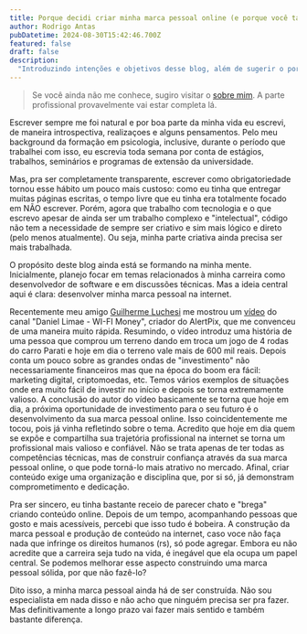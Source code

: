 ```yaml
---
title: Porque decidi criar minha marca pessoal online (e porque você também deveria)
author: Rodrigo Antas
pubDatetime: 2024-08-30T15:42:46.700Z
featured: false
draft: false
description:
  "Introduzindo intenções e objetivos desse blog, além de sugerir o por quê talvez voce deve fazer o mesmo."
---
```


> Se você ainda não me conhece, sugiro visitar o [sobre mim](https://rodrigoantas.com/about). A parte profissional provavelmente vai estar completa lá.

Escrever sempre me foi natural e por boa parte da minha vida eu escrevi, de maneira introspectiva, realizaçoes e alguns pensamentos. Pelo meu background da formação em psicologia, inclusive, durante o período que trabalhei com isso, eu escrevia toda semana por conta de estágios, trabalhos, seminários e programas de extensão da universidade.

Mas, pra ser completamente transparente, escrever como obrigatoriedade tornou esse hábito um pouco mais custoso: como eu tinha que entregar muitas páginas escritas, o tempo livre que eu tinha era totalmente focado em NÃO escrever. Porém, agora que trabalho com tecnologia e o que escrevo apesar de ainda ser um trabalho complexo e "intelectual", código não tem a necessidade de sempre ser criativo e sim mais lógico e direto (pelo menos atualmente). Ou seja, minha parte criativa ainda precisa ser mais trabalhada.

O propósito deste blog ainda está se formando na minha mente. Inicialmente, planejo focar em temas relacionados à minha carreira como desenvolvedor de software e em discussões técnicas. Mas a ideia central aqui é clara: desenvolver minha marca pessoal na internet.

Recentemente meu amigo [Guilherme Luchesi](https://www.luchesigui.com/) me mostrou um [vídeo](https://www.youtube.com/watch?v=zcCKlpZub08) do canal "Daniel Limae - WI-FI Money", criador do AlertPix, que me convenceu de uma maneira muito rápida. Resumindo, o vídeo introduz uma história de uma pessoa que comprou um terreno dando em troca um jogo de 4 rodas do carro Parati e hoje em dia o terreno vale mais de 600 mil reais. Depois conta um pouco sobre as grandes ondas de "investimento" não necessariamente financeiros mas que na época do boom era fácil: marketing digital, criptomoedas, etc. Temos vários exemplos de situações onde era muito fácil de investir no início e depois se torna extremamente valioso. A conclusão do autor do vídeo basicamente se torna que hoje em dia, a próxima oportunidade de investimento para o seu futuro é o desenvolvimento da sua marca pessoal online. Isso coincidentemente me tocou, pois já vinha refletindo sobre o tema. Acredito que hoje em dia quem se expõe e compartilha sua trajetória profissional na internet se torna um profissional mais valioso e confiável. Não se trata apenas de ter todas as competências técnicas, mas de construir confiança através da sua marca pessoal online, o que pode torná-lo mais atrativo no mercado. Afinal, criar conteúdo exige uma organização e disciplina que, por si só, já demonstram comprometimento e dedicação.

Pra ser sincero, eu tinha bastante receio de parecer chato e "brega" criando conteúdo online. Depois de um tempo, acompanhando pessoas que gosto e mais acessíveis, percebi que isso tudo é bobeira. A construção da marca pessoal e produção de conteúdo na internet, caso voce não faça nada que infringe os direitos humanos (rs), só pode agregar. Embora eu não acredite que a carreira seja tudo na vida, é inegável que ela ocupa um papel central. Se podemos melhorar esse aspecto construindo uma marca pessoal sólida, por que não fazê-lo?

Dito isso, a minha marca pessoal ainda há de ser construída. Não sou especialista em nada disso e não acho que ninguém precisa ser pra fazer. Mas definitivamente a longo prazo vai fazer mais sentido e também bastante diferença.


